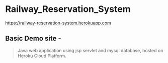 # Railway_Reservation_System
https://railway-reservation-system.herokuapp.com

## Basic Demo site -
> Java web application using jsp servlet and mysql database, hosted on Heroku Cloud Platform.

